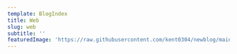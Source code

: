 ```yaml
---
template: BlogIndex
title: Web
slug: web
subtitle: ''
featuredImage: 'https://raw.githubusercontent.com/kent0304/newblog/main/content/postCategories/black.jpg'
---
```



